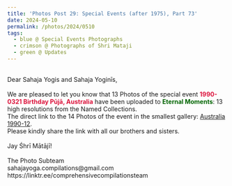 ```yaml
---
title: 'Photos Post 29: Special Events (after 1975), Part 73'
date: 2024-05-10
permalink: /photos/2024/0510
tags:
  - blue @ Special Events Photographs
  - crimson @ Photographs of Shri Mataji
  - green @ Updates
---
```


<p>
<br>
Dear Sahaja Yogis and Sahaja Yoginīs,<br>
<br>
We are pleased to let you know that 13 Photos of the special event <font color="Crimson"><b>1990-0321 Birthday Pūjā, Australia</b></font> have been uploaded to <font color="DarkGreen"><b>Eternal Moments</b></font>: 13 high resolutions from the Named Collections.<br>
The direct link to the 14 Photos of the event in the smallest gallery: <a href="https://eternalmoments.smugmug.com/Countries/Australia/1990">Australia 1990-12</a>.<br>
Please kindly share the link with all our brothers and sisters.<br>
<br>
Jay Śhrī Mātājī!<br>
<br>
The Photo Subteam<br>
sahajayoga.compilations@gmail.com<br>
https://linktr.ee/comprehensivecompilationsteam
</p>